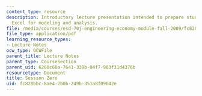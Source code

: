 ```yaml
---
content_type: resource
description: Introductory lecture presentation intended to prepare students to use
  Excel for modeling and analysis.
file: /media/courses/esd-70j-engineering-economy-module-fall-2009/fc828bbc8ae42b0b249b351a8f09042e_MITESD_70Jf09_lec0.pdf
file_type: application/pdf
learning_resource_types:
- Lecture Notes
ocw_type: OCWFile
parent_title: Lecture Notes
parent_type: CourseSection
parent_uid: 6260c68a-7641-339b-04f7-963f31d4376b
resourcetype: Document
title: Session Zero
uid: fc828bbc-8ae4-2b0b-249b-351a8f09042e
---
```

